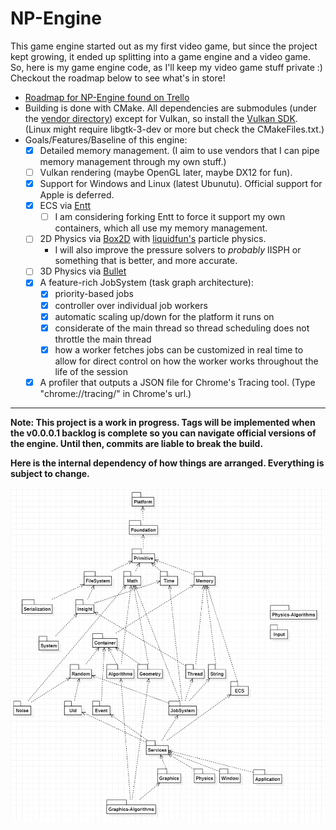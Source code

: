 # NP-Engine

This game engine started out as my first video game, but since the project kept growing, it ended up splitting into a game engine and a video game. So, here is my game engine code, as I'll keep my video game stuff private :) Checkout the roadmap below to see what's in store!

- [Roadmap for NP-Engine found on Trello](https://trello.com/b/YJhL1R6V)
- Building is done with CMake. All dependencies are submodules (under the [vendor directory](https://github.com/naphipps/NP-Engine/tree/master/vendor)) except for Vulkan, so install the [Vulkan SDK](https://vulkan.lunarg.com/sdk/home). (Linux might require libgtk-3-dev or more but check the CMakeFiles.txt.)
- Goals/Features/Baseline of this engine:
	- [x] Detailed memory management. (I aim to use vendors that I can pipe memory management through my own stuff.)
	- [ ] Vulkan rendering (maybe OpenGL later, maybe DX12 for fun).
	- [x] Support for Windows and Linux (latest Ubunutu). Official support for Apple is deferred.
	- [x] ECS via [Entt](https://github.com/skypjack/entt)
	  - [ ] I am considering forking Entt to force it support my own containers, which all use my memory management.
	- [ ] 2D Physics via [Box2D](https://github.com/erincatto/box2d) with [liquidfun's](https://github.com/google/liquidfun) particle physics.
	  - I will also improve the pressure solvers to _probably_ IISPH or something that is better, and more accurate.
	- [ ] 3D Physics via [Bullet](https://github.com/bulletphysics/bullet3)
	- [x] A feature-rich JobSystem (task graph architecture):
	  - [x] priority-based jobs
	  - [x] controller over individual job workers
	  - [x] automatic scaling up/down for the platform it runs on
	  - [x] considerate of the main thread so thread scheduling does not throttle the main thread
	  - [x] how a worker fetches jobs can be customized in real time to allow for direct control on how the worker works throughout the life of the session
	- [x] A profiler that outputs a JSON file for Chrome's Tracing tool. (Type "chrome://tracing/" in Chrome's url.)

***

**Note: This project is a work in progress. Tags will be implemented when the v0.0.0.1 backlog is complete so you can navigate official versions of the engine. Until then, commits are liable to break the build.**

**Here is the internal dependency of how things are arranged. Everything is subject to change.**

![](https://raw.githubusercontent.com/naphipps/NP-Engine/master/docs/uml-screenshot.png)